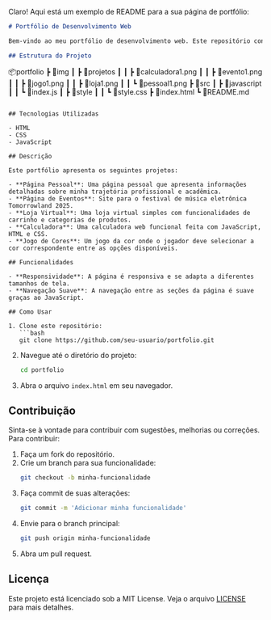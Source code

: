 Claro! Aqui está um exemplo de README para a sua página de portfólio:

```markdown
# Portfólio de Desenvolvimento Web

Bem-vindo ao meu portfólio de desenvolvimento web. Este repositório contém os arquivos para a minha página de portfólio, onde você pode encontrar uma lista dos projetos que desenvolvi.

## Estrutura do Projeto

```
📦portfolio
 ┣ 📂img
 ┃ ┣ 📂projetos
 ┃ ┃ ┣ 📜calculadora1.png
 ┃ ┃ ┣ 📜evento1.png
 ┃ ┃ ┣ 📜jogo1.png
 ┃ ┃ ┣ 📜loja1.png
 ┃ ┃ ┗ 📜pessoal1.png
 ┣ 📂src
 ┃ ┣ 📂javascript
 ┃ ┃ ┗ 📜index.js
 ┃ ┣ 📂style
 ┃ ┃ ┗ 📜style.css
 ┣ 📜index.html
 ┗ 📜README.md
```

## Tecnologias Utilizadas

- HTML
- CSS
- JavaScript

## Descrição

Este portfólio apresenta os seguintes projetos:

- **Página Pessoal**: Uma página pessoal que apresenta informações detalhadas sobre minha trajetória profissional e acadêmica.
- **Página de Eventos**: Site para o festival de música eletrônica Tomorrowland 2025.
- **Loja Virtual**: Uma loja virtual simples com funcionalidades de carrinho e categorias de produtos.
- **Calculadora**: Uma calculadora web funcional feita com JavaScript, HTML e CSS.
- **Jogo de Cores**: Um jogo da cor onde o jogador deve selecionar a cor correspondente entre as opções disponíveis.

## Funcionalidades

- **Responsividade**: A página é responsiva e se adapta a diferentes tamanhos de tela.
- **Navegação Suave**: A navegação entre as seções da página é suave graças ao JavaScript.

## Como Usar

1. Clone este repositório:
   ```bash
   git clone https://github.com/seu-usuario/portfolio.git
   ```

2. Navegue até o diretório do projeto:
   ```bash
   cd portfolio
   ```

3. Abra o arquivo `index.html` em seu navegador.

## Contribuição

Sinta-se à vontade para contribuir com sugestões, melhorias ou correções. Para contribuir:

1. Faça um fork do repositório.
2. Crie um branch para sua funcionalidade:
   ```bash
   git checkout -b minha-funcionalidade
   ```
3. Faça commit de suas alterações:
   ```bash
   git commit -m 'Adicionar minha funcionalidade'
   ```
4. Envie para o branch principal:
   ```bash
   git push origin minha-funcionalidade
   ```
5. Abra um pull request.

## Licença

Este projeto está licenciado sob a MIT License. Veja o arquivo [LICENSE](LICENSE) para mais detalhes.
